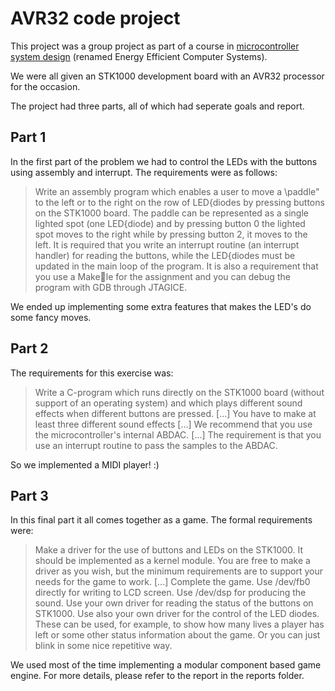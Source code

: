 # AVR32 code project

This project was a group project as part of a course in [microcontroller system design](http://www.idi.ntnu.no/emner/tdt4258/start) 
(renamed Energy Efficient Computer Systems).

We were all given an STK1000 development board with an AVR32 processor for the occasion.

The project had three parts, all of which had seperate goals and report.

## Part 1
In the first part of the problem we had to control the LEDs with the buttons using assembly and interrupt. The requirements
were as follows:

> Write an assembly program which enables a user to move a \paddle" to the left
or to the right on the row of LED{diodes by pressing buttons on the STK1000
board. The paddle can be represented as a single lighted spot (one LED{diode)
and by pressing button 0 the lighted spot moves to the right while by pressing
button 2, it moves to the left.
It is required that you write an interrupt routine (an interrupt handler) for
reading the buttons, while the LED{diodes must be updated in the main loop of
the program. It is also a requirement that you use a Makele for the assignment
and you can debug the program with GDB through JTAGICE.

We ended up implementing some extra features that makes the LED's do some fancy moves.

## Part 2
The requirements for this exercise was:

> Write a C-program which runs directly on the STK1000 board (without support
of an operating system) and which plays different sound effects when different
buttons are pressed. [...] You have to make at least three different sound effects
[...] We recommend that you use the microcontroller's internal ABDAC. [...] 
The requirement is that you use an interrupt routine to pass the samples to
the ABDAC.

So we implemented a MIDI player! :)

## Part 3

In this final part it all comes together as a game. The formal requirements were:

> Make a driver for the use of buttons and LEDs on the STK1000. It should be
implemented as a kernel module. You are free to make a driver as you wish, but
the minimum requirements are to support your needs for the game to work. [...]
Complete the game. Use /dev/fb0 directly for writing to LCD screen. Use
/dev/dsp for producing the sound. Use your own driver for reading the status
of the buttons on STK1000. Use also your own driver for the control of the LED
diodes. These can be used, for example, to show how many lives a player has
left or some other status information about the game. Or you can just blink in
some nice repetitive way.

We used most of the time implementing a modular component based game engine. For more details,
please refer to the report in the reports folder.
